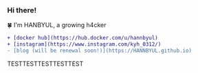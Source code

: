 ### Hi there!

🍀 I'm HANBYUL, a growing h4cker

```diff
+ [docker hub](https://hub.docker.com/u/hannbyul)
+ [instagram](https://www.instagram.com/kyh_0312/)
- [blog (will be renewal soon!)](https://HANNBYUL.github.io)
```
TESTTESTTESTTESTTEST